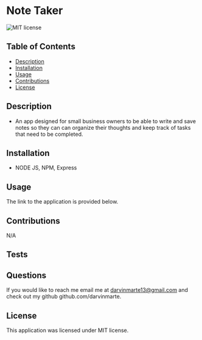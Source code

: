 # Note Taker

![MIT license](https://img.shields.io/badge/license-MIT-blue)

## Table of Contents

- [Description](#description)
- [Installation](#installation)
- [Usage](#usage)
- [Contributions](#contributions)
- [License](#license)

## Description

- An app designed for small business owners to be able to write and save notes so they can can organize their thoughts and keep track of tasks that need to be completed.

## Installation

- NODE JS, NPM, Express

## Usage

The link to the application is provided below.

## Contributions

N/A

## Tests

## Questions

If you would like to reach me email me at darvinmarte13@gmail.com and check out my github github.com/darvinmarte.

## License

 This application was licensed under MIT license.
